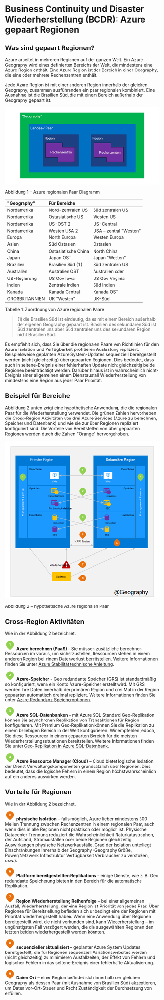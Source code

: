 <properties
    pageTitle="Business Continuity und Disaster Wiederherstellung (BCDR): Azure gepaart Regionen | Microsoft Azure"
    description="Azure regionalen Paare sicherstellen, dass Applikationen robuste während Data Center Fehlern."
    services="site-recovery"
    documentationCenter=""
    authors="rayne-wiselman"
    manager="jwhit"
    editor=""/>

<tags
    ms.service="site-recovery"
    ms.workload="storage-backup-recovery"
    ms.tgt_pltfrm="na"
    ms.devlang="na"
    ms.topic="article"
    ms.date="08/23/2016"
    ms.author="raynew"/>

# <a name="business-continuity-and-disaster-recovery-bcdr-azure-paired-regions"></a>Business Continuity und Disaster Wiederherstellung (BCDR): Azure gepaart Regionen

## <a name="what-are-paired-regions"></a>Was sind gepaart Regionen?

Azure arbeitet in mehreren Regionen auf der ganzen Welt. Ein Azure Geography wird eines definierten Bereichs der Welt, die mindestens eine Azure Region enthält. Eine Azure Region ist der Bereich in einer Geography, die eine oder mehrere Rechenzentren enthält.

Jede Azure Region ist mit einer anderen Region innerhalb der gleichen Geography, zusammen ausführenden ein paar regionalen kombiniert. Eine Ausnahme ist die Brasilien Süd, die mit einem Bereich außerhalb der Geography gepaart ist.


![AzureGeography](./media/best-practices-availability-paired-regions/GeoRegionDataCenter.png)

Abbildung 1 – Azure regionalen Paar Diagramm



| "Geography"     |  Für Bereiche  |                     |
| :-------------| :-------------   | :-------------      |
| Nordamerika | Nord-zentralen US | Süd zentralen US    |
| Nordamerika | Ostasiatische US          | Westen US             |
| Nordamerika | US-OST 2        | US-Central          |
| Nordamerika | Westen USA 2        | USA – zentral "Westen"     |
| Europa        | North Europa     | Westen Europa         |
| Asien          | Süd Ostasien  | Ostasien           |
| China         | Ostasiatische China       | North China         |
| Japan         | Japan OST       | Japan "Westen"          |
| Brazilien        | Brasilien Süd (1) | Süd zentralen US    |
| Australien     | Australien OST   | Australien oder |
| US-Regierung | US Gov Iowa      | US Gov Virginia     |
| Indien         | Zentrale Indien    | Süd Indien         |
| Kanada        | Kanada Central   | Kanada OST         |
| GROßBRITANNIEN            | UK "Westen"          | UK-Süd            |

Tabelle 1: Zuordnung von Azure regionalen Paare

> (1) die Brasilien Süd ist eindeutig, da es mit einem Bereich außerhalb der eigenen Geography gepaart ist. Brasilien des sekundären Süd ist Süd zentralen uns aber Süd zentralen uns des sekundären Region nicht Brasilien Süd.

Es empfiehlt sich, dass Sie über die regionalen Paare von Richtlinien für den Azure Isolation und Verfügbarkeit profitieren Auslastung repliziert. Beispielsweise geplanten Azure System-Updates sequenziell bereitgestellt werden (nicht gleichzeitig) über gepaarten Regionen. Dies bedeutet, dass auch in seltene-Ereignis einer fehlerhaften Update nicht gleichzeitig beide Regionen beeinträchtigt werden. Darüber hinaus ist in wahrscheinlich nicht-Ereignis einer allgemeinen einem Dienstausfall Wiederherstellung von mindestens eine Region aus jeder Paar Priorität.

## <a name="an-example-of-paired-regions"></a>Beispiel für Bereiche
Abbildung 2 unten zeigt eine hypothetische Anwendung, die die regionalen Paar für die Wiederherstellung verwendet. Die grünen Zahlen hervorheben die Cross-Region Aktivitäten von drei Azure Services (Azure zu berechnen, Speicher und Datenbank) und wie sie zur über Regionen repliziert konfiguriert sind. Die Vorteile von Bereitstellen von über gepaarten Regionen werden durch die Zahlen "Orange" hervorgehoben.


![Übersicht über die Vorteile für Region](./media/best-practices-availability-paired-regions/PairedRegionsOverview2.png)

Abbildung 2 – hypothetische Azure regionalen Paar

## <a name="cross-region-activities"></a>Cross-Region Aktivitäten
Wie in der Abbildung 2 bezeichnet.

![1Green](./media/best-practices-availability-paired-regions/1Green.png) **Azure berechnen (PaaS)** – Sie müssen zusätzliche berechnen Ressourcen im voraus, um sicherzustellen, Ressourcen stehen in einem anderen Region bei einem Datenverlust bereitstellen. Weitere Informationen finden Sie unter [Azure Stabilität technische Anleitung](./resiliency/resiliency-technical-guidance.md).

![2Green](./media/best-practices-availability-paired-regions/2Green.png) **Azure-Speicher** - Geo redundante Speicher (GRS) ist standardmäßig so konfiguriert, wenn ein Konto Azure-Speicher erstellt wird. Mit GRS werden Ihre Daten innerhalb der primären Region und drei Mal in der Region gepaarten automatisch dreimal repliziert. Weitere Informationen finden Sie unter [Azure Redundanz Speicheroptionen](storage/storage-redundancy.md).


![3Green](./media/best-practices-availability-paired-regions/3Green.png) **Azure SQL-Datenbanken** – mit Azure SQL Standard Geo-Replikation können Sie asynchronen Replikation von Transaktionen für Region konfigurieren. Mit Premium Geo-Replikation können Sie die Replikation zu einem beliebigen Bereich in der Welt konfigurieren. Wir empfehlen jedoch, Sie diese Ressourcen in einem gepaarten Bereich für die meisten Wiederherstellungssituationen bereitstellen. Weitere Informationen finden Sie unter [Geo-Replikation in Azure SQL-Datenbank](./sql-database/sql-database-geo-replication-overview.md).

![4Green](./media/best-practices-availability-paired-regions/4Green.png) **Azure Ressource Manager (Cloud)** – Cloud bietet logische Isolation der Dienst Verwaltungskomponenten grundsätzlich über Regionen. Dies bedeutet, dass die logische Fehlern in einem Region höchstwahrscheinlich auf ein anderes auswirken werden.

## <a name="benefits-of-paired-regions"></a>Vorteile für Regionen
Wie in der Abbildung 2 bezeichnet.  

![5Orange](./media/best-practices-availability-paired-regions/5Orange.png)
**physische Isolation** – falls möglich, Azure lieber mindestens 300 Meilen Trennung zwischen Rechenzentren in einem regionalen Paar, auch wenn dies in alle Regionen nicht praktisch oder möglich ist. Physische Datacenter Trennung reduziert die Wahrscheinlichkeit Naturkatastrophen, der Aufstand, Stromausfällen oder beide Regionen gleichzeitig Auswirkungen physische Netzwerkausfälle. Grad der Isolation unterliegt Einschränkungen innerhalb der Geography (Geography Größe, Power/Netzwerk Infrastruktur Verfügbarkeit Verbraucher zu verstoßen, usw.).  

![6Orange](./media/best-practices-availability-paired-regions/6Orange.png)
**Plattform bereitgestellten Replikations** - einige Dienste, wie z. B. Geo redundante Speicherung bieten in den Bereich für die automatische Replikation.

![7Orange](./media/best-practices-availability-paired-regions/7Orange.png)
**Region Wiederherstellung Reihenfolge** – bei einer allgemeinen Ausfall, Wiederherstellung, der eine Region ist Priorität von jedes Paar. Über Regionen für Bereitstellung befinden sich unbedingt eine der Regionen mit Priorität wiederhergestellt haben. Wenn eine Anwendung über Regionen bereitgestellt wird, die nicht verbunden sind, kann Wiederherstellung – im ungünstigsten Fall verzögert werden, die die ausgewählten Regionen den letzten beiden wiederhergestellt werden könnten.

![8Orange](./media/best-practices-availability-paired-regions/8Orange.png)
**sequenzieller aktualisiert** – geplanter Azure System Updates bereitgestellt, die für Regionen sequenziell Variationswebsites werden (nicht gleichzeitig) zu minimieren Ausfallzeiten, der Effekt von Fehlern und logischen Fehlern in das seltene-Ereignis einer fehlerhafte Aktualisierung.


![9Orange](./media/best-practices-availability-paired-regions/9Orange.png)
**Daten Ort** – einer Region befindet sich innerhalb der gleichen Geography als dessen Paar (mit Ausnahme von Brasilien Süd) akzeptieren, um Daten vor-Ort-Steuer und Recht Zuständigkeit der Durchsetzung von erfüllen.

